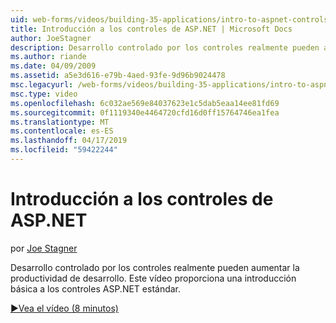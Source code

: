 ```yaml
---
uid: web-forms/videos/building-35-applications/intro-to-aspnet-controls
title: Introducción a los controles de ASP.NET | Microsoft Docs
author: JoeStagner
description: Desarrollo controlado por los controles realmente pueden aumentar la productividad de desarrollo. Este vídeo proporciona una introducción básica a los controles ASP.NET estándar.
ms.author: riande
ms.date: 04/09/2009
ms.assetid: a5e3d616-e79b-4aed-93fe-9d96b9024478
msc.legacyurl: /web-forms/videos/building-35-applications/intro-to-aspnet-controls
msc.type: video
ms.openlocfilehash: 6c032ae569e84037623e1c5dab5eaa14ee81fd69
ms.sourcegitcommit: 0f1119340e4464720cfd16d0ff15764746ea1fea
ms.translationtype: MT
ms.contentlocale: es-ES
ms.lasthandoff: 04/17/2019
ms.locfileid: "59422244"
---
```

# <a name="intro-to-aspnet-controls"></a>Introducción a los controles de ASP.NET

por [Joe Stagner](https://github.com/JoeStagner)

Desarrollo controlado por los controles realmente pueden aumentar la productividad de desarrollo. Este vídeo proporciona una introducción básica a los controles ASP.NET estándar.

[&#9654;Vea el vídeo (8 minutos)](https://channel9.msdn.com/Blogs/ASP-NET-Site-Videos/intro-to-aspnet-controls)
